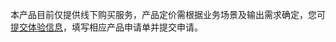 本产品目前仅提供线下购买服务，产品定价需根据业务场景及输出需求确定，您可 [提交体验信息](https://tmpl.cloud.tencent.com/infofeedback)，填写相应产品申请单并提交申请。

